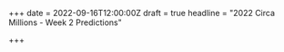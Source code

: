+++
date = 2022-09-16T12:00:00Z
draft = true
headline = "2022 Circa Millions - Week 2 Predictions"

+++
